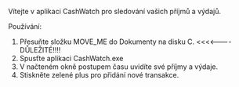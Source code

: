 Vítejte v aplikaci CashWatch pro sledování vašich příjmů a výdajů.

Používání:
1) Přesuňte složku MOVE_ME do Dokumenty na disku C. <<<<----DŮLEŽITÉ!!!!
2) Spusťte aplikaci CashWatch.exe
3) V načteném okně postupem času uvidíte své příjmy a výdaje.
4) Stiskněte zelené plus pro přidání nové transakce.
